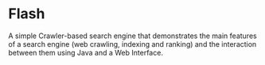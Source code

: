 # Flash
A simple Crawler-based search engine that demonstrates the main features of a search engine (web crawling, indexing and ranking) and the interaction between them using Java and a Web Interface.
